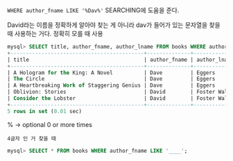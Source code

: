 
`WHERE author_fname LIKE '%Dav%'`
SEARCHING에 도움을 준다.

David라는 이름을 정확하게 알아야 찾는 게 아니라 dav가 들어가 있는 문자열을 찾을 때 사용하는 거다. 정확히 모를 때 사용

```sql
mysql> SELECT title, author_fname, author_lname FROM books WHERE author_fname LIKE '%Dav%';
+-------------------------------------------+--------------+----------------+
| title                                     | author_fname | author_lname   |
+-------------------------------------------+--------------+----------------+
| A Hologram for the King: A Novel          | Dave         | Eggers         |
| The Circle                                | Dave         | Eggers         |
| A Heartbreaking Work of Staggering Genius | Dave         | Eggers         |
| Oblivion: Stories                         | David        | Foster Wallace |
| Consider the Lobster                      | David        | Foster Wallace |
+-------------------------------------------+--------------+----------------+
5 rows in set (0.01 sec)
```

% -> optional 0 or more times

`4글자 인 거 찾을 때`
```sql
mysql> SELECT * FROM books WHERE author_fname LIKE '____';
```

## 